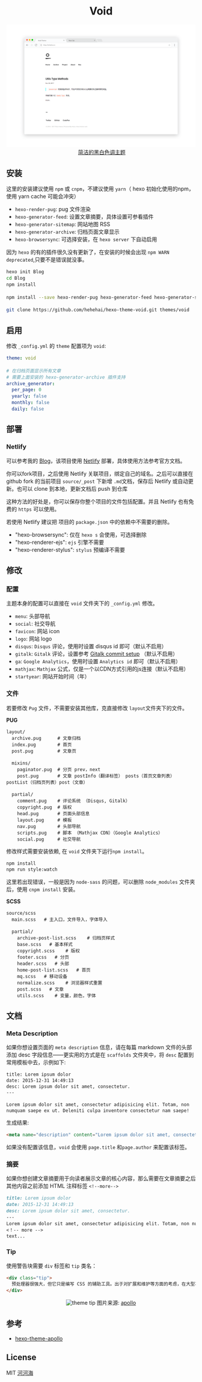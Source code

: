 <h1 align="center">Void</h1>

<div align="center">
  <!-- void snapshoot -->
  <img src="https://raw.githubusercontent.com/hehehai/hexo-theme-void/master/void-theme.png" alt="void theme"/>
  <!-- void Demo -->
  <a href="http://hehehai.cn">简洁的黑白色调主题</a>
</div>

## 安装

这里的安装建议使用 `npm` 或 `cnpm`，不建议使用 `yarn`（ hexo 初始化使用的npm，使用 yarn cache 可能会冲突）

- `hexo-render-pug`: pug 文件渲染
- `hexo-generator-feed`: 设置文章摘要，具体设置可参看插件
- `hexo-generator-sitemap`: 网站地图 RSS
- `hexo-generator-archive`: 归档页面文章显示
- `hexo-browsersync`: 可选择安装，在 `hexo server` 下自动启用

因为 `hexo` 的有的插件很久没有更新了，在安装的时候会出现 `npm WARN deprecated`,只要不是错误就没事。

``` bash
hexo init Blog
cd Blog
npm install

npm install --save hexo-render-pug hexo-generator-feed hexo-generator-sitemap hexo-browsersync hexo-generator-archive

git clone https://github.com/hehehai/hexo-theme-void.git themes/void
```
## 启用

修改 `_config.yml` 的 `theme` 配置项为 `void`:

```yaml
theme: void

# 在归档页面显示所有文章
# 需要上面安装的 hexo-generator-archive 插件支持
archive_generator:
  per_page: 0
  yearly: false
  monthly: false
  daily: false
```

## 部署
### Netlify
可以参考我的 [Blog](https://github.com/hehehai/blog)，该项目使用 [Netlify](https://netlify.com) 部署，具体使用方法参考官方文档。

你可以fork项目，之后使用 Netlify 关联项目，绑定自己的域名。之后可以直接在 github fork 的当前项目 `source/_post` 下新增 `.md`文档，保存后 Netlify 或自动更新。也可以 clone 到本地，更新文档后 push 到仓库

这种方法的好处是，你可以保存你整个项目的文件包括配置。并且 Netlify 也有免费的 `https` 可以使用。

若使用 Netlify 建议把 项目的 `package.json` 中的依赖中不需要的删除。
- "hexo-browsersync": 仅在 `hexo s` 会使用，可选择删除
- "hexo-renderer-ejs": `ejs` 引擎不需要
- "hexo-renderer-stylus": `stylus` 预编译不需要

## 修改
### 配置
主题本身的配置可以直接在 `void` 文件夹下的 `_config.yml` 修改。
- `menu`: 头部导航
- `social`: 社交导航
- `favicon`: 网站 icon
- `logo`: 网站 logo
- `disqus`: `Disqus` 评论，使用时设置 disqus id 即可（默认不启用）
- `gitalk`: `Gitalk` 评论，设置参考 [Gitalk commit setup](http://hehehai.cn/2017/10/19/gitalk-commit/) （默认不启用）
- `ga`: `Google Analytics`，使用时设置 `Analytics id` 即可（默认不启用）
- `mathjax`: `Mathjax` 公式，仅是一个以CDN方式引用的js连接（默认不启用）
- `startyear`: 网站开始时间（年）

### 文件
若要修改 `Pug` 文件，不需要安装其他库，克直接修改 `layout`文件夹下的文件。

**PUG**
```
layout/
  archive.pug      # 文章归档  
  index.pug        # 首页
  post.pug         # 文章页

  mixins/
    paginator.pug  # 分页 prev，next
    post.pug       # 文章 postInfo（翻译标签） posts（首页文章列表）postList（归档页列表）post（文章）

  partial/             
    comment.pug    # 评论系统 （Disqus, Gitalk）
    copyright.pug  # 版权
    head.pug       # 页面头部信息
    layout.pug     # 模板
    nav.pug        # 头部导航
    scripts.pug    # 脚本 （Mathjax CDN）（Google Analytics）
    social.pug     # 社交导航
```

修改样式需要安装依赖, 在 `void` 文件夹下运行`npm install`。
``` bash
npm install
npm run style:watch
```
这里若出现错误，一般是因为 `node-sass` 的问题，可以删除 `node_modules` 文件夹后，使用 `cnpm install` 安装。

**SCSS**
```
source/scss
  main.scss   # 主入口，文件导入，字体导入

  partial/
    archive-post-list.scss    # 归档页样式
    base.scss   # 基本样式
    copyright.scss    # 版权
    footer.scss   # 分页
    header.scss   # 头部
    home-post-list.scss   # 首页
    mq.scss   # 移动设备
    normalize.scss    # 浏览器样式重置
    post.scss   # 文章
    utils.scss    # 变量，颜色，字体
```

## 文档
### Meta Description
如果你想设置页面的 `meta description` 信息，请在每篇 markdown 文件的头部添加 desc 字段信息——更实用的方式是在 `scaffolds` 文件夹中，将 `desc` 配置到常用模板中去，示例如下:

```
title: Lorem ipsum dolor
date: 2015-12-31 14:49:13
desc: Lorem ipsum dolor sit amet, consectetur.
---

Lorem ipsum dolor sit amet, consectetur adipisicing elit. Totam, non numquam saepe ex ut. Deleniti culpa inventore consectetur nam saepe!
```

生成结果:
``` html
<meta name="description" content="Lorem ipsum dolor sit amet, consectetur.">
```

如果没有配置该信息，`void` 会使用 `page.title` 和`page.author` 来配置该标签。

### 摘要
如果你想创建文章摘要用于向读者展示文章的核心内容，那么需要在文章摘要之后其他内容之前添加 HTML 注释标签 `<!--more-->`
``` md
title: Lorem ipsum dolor
date: 2015-12-31 14:49:13
desc: Lorem ipsum dolor sit amet, consectetur.
---
Lorem ipsum dolor sit amet, consectetur adipisicing elit. Totam, non numquam saepe ex ut. Deleniti culpa inventore consectetur nam saepe!
<！-- more -->
text...
```

### Tip
使用警告块需要 `div` 标签和 `tip` 类名：
``` html
<div class="tip">
  预处理器很强大，但它只是编写 CSS 的辅助工具。出于对扩展和维护等方面的考虑，在大型项目中有必要使用预处理器构建 CSS；但是对于小型项目，原生的 CSS 可能是一种更好的选择。不要肆意使用预处理器！
</div>
```
<div align="center">
  <!-- tip img -->
  <img src="https://cloud.githubusercontent.com/assets/9530963/11359678/489a510c-92b9-11e5-9256-341cef6999b6.png" alt="theme tip"/>

  <!-- link -->
  <span>
  图片来源: 
  <a href="https://github.com/pinggod/hexo-theme-apollo">apollo</a>
  </span>
</div>

## 参考
- [hexo-theme-apollo](https://github.com/pinggod/hexo-theme-apollo)

## License
MIT [河河海](http://hehehai.cn)
